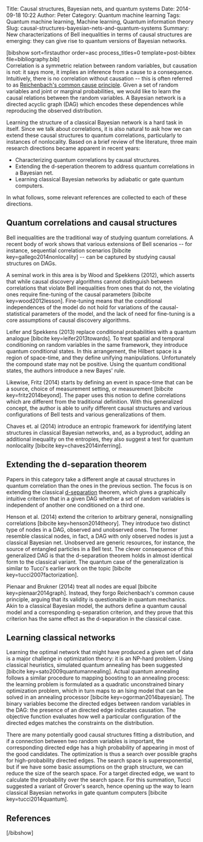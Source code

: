 Title: Causal structures, Bayesian nets, and quantum systems
Date: 2014-09-18 10:22
Author: Peter
Category: Quantum machine learning
Tags: Quantum machine learning, Machine learning, Quantum information theory
Slug: causal-structures-bayesian-nets-and-quantum-systems
Summary: New characterizations of Bell inequalities in terms of causal structures are emerging: they can give rise to quantum versions of Bayesian networks.

[bibshow sort=firstauthor order=asc process\_titles=0
template=post-bibtex file=bibliography.bib]  
Correlation is a symmetric relation between random variables, but
causation is not: it says more, it implies an inference from a cause to
a consequence. Intuitively, there is no correlation without causation --
this is often referred to as [Reichenbach's common cause
principle](http://plato.stanford.edu/archives/fall2010/entries/physics-Rpcc/).
Given a set of random variables and joint or marginal probabilities, we
would like to learn the causal relations between the random variables. A
Bayesian network is a directed acyclic graph (DAG) which encodes these
dependences while reproducing the observed distribution.

Learning the structure of a classical Bayesian network is a hard task in
itself. Since we talk about correlations, it is also natural to ask how
we can extend these causal structures to quantum correlations,
particularly to instances of nonlocality. Based on a brief review of the
literature, three main research directions became apparent in recent
years:

-   Characterizing quantum correlations by causal structures.
-   Extending the d-seperation theorem to address quantum correlations
    in a Bayesian net.
-   Learning classical Bayesian networks by adiabatic or gate quantum
    computers.

In what follows, some relevant references are collected to each of these
directions.

Quantum correlations and causal structures
------------------------------------------

Bell inequalities are the traditional way of studying quantum
correlations. A recent body of work shows that various extensions of
Bell scenarios -- for instance, sequential correlation scenarios
[bibcite key=gallego2014nonlocality] -- can be captured by studying
causal structures on DAGs.

A seminal work in this area is by Wood and Spekkens (2012), which
asserts that while causal discovery algorithms cannot distinguish
between correlations that violate Bell inequalities from ones that do
not, the violating ones require fine-tuning of the causal parameters
[bibcite key=wood2012lesson]. Fine-tuning means that the conditional
independences of the model do not hold for variations of the
causal-statistical parameters of the model, and the lack of need for
fine-tuning is a core assumptions of causal discovery algorithms.

Leifer and Spekkens (2013) replace conditional probabilities with a
quantum analogue [bibcite key=leifer2013towards]. To treat spatial and
temporal conditioning on random variables in the same framework, they
introduce quantum conditional states. In this arrangement, the Hilbert
space is a region of space-time, and they define unifying manipulations.
Unfortunately the compound state may not be positive. Using the quantum
conditional states, the authors introduce a new Bayes' rule.

Likewise, Fritz (2014) starts by defining an event in space-time that
can be a source, choice of measurement setting, or measurement [bibcite
key=fritz2014beyond]. The paper uses this notion to define correlations
which are different from the traditional definition. With this
generalized concept, the author is able to unify different causal
structures and various configurations of Bell tests and various
generalizations of them.

Chaves et. al (2014) introduce an entropic framework for identifying
latent structures in classical Bayesian networks, and, as a byproduct,
adding an additional inequality on the entropies, they also suggest a
test for quantum nonlocality [bibcite key=chaves2014inferring].

Extending the d-separation theorem
----------------------------------

Papers in this category take a different angle at causal structures in
quantum correlation than the ones in the previous section. The focus is
on extending the classical
[d-separation](http://bayes.cs.ucla.edu/BOOK-2K/d-sep.html) theorem,
which gives a graphically intuitive criterion that in a given DAG
whether a set of random variables is independent of another one
conditioned on a third one.

Henson et al. (2014) extend the criterion to arbitrary general,
nonsignalling correlations [bibcite key=henson2014theory]. They
introduce two distinct type of nodes in a DAG, observed and unobserved
ones. The former resemble classical nodes, in fact, a DAG with only
observed nodes is just a classical Bayesian net. Unobserved are generic
resources, for instance, the source of entangled particles in a Bell
test. The clever consequence of this generalized DAG is that the
d-separation theorem holds in almost identical form to the classical
variant. The quantum case of the generalization is similar to Tucci's
earlier work on the topic [bibcite key=tucci2007factorization].

Pienaar and Brukner (2014) treat all nodes are equal [bibcite
key=pienaar2014graph]. Instead, they forgo Reichenbach's common cause
principle, arguing that its validity is questionable in quantum
mechanics. Akin to a classical Bayesian model, the authors define a
quantum causal model and a corresponding q-separation criterion, and
they prove that this criterion has the same effect as the d-separation
in the classical case.

Learning classical networks
---------------------------

Learning the optimal network that might have produced a given set of
data is a major challenge in optimization theory: it is an NP-hard
problem. Using classical heuristics, simulated quantum annealing has
been suggested [bibcite key=sato2009quantumannealing]. Actual quantum
annealing follows a similar procedure to mapping boosting to an
annealing process: the learning problem is formulated as a quadratic
unconstrained binary optimization problem, which in turn maps to an
Ising model that can be solved in an annealing processor [bibcite
key=ogorman2014bayesian]. The binary variables become the directed edges
between random variables in the DAG: the presence of an directed edge
indicates causation. The objective function evaluates how well a
particular configuration of the directed edges matches the constraints
on the distribution.

There are many potentially good causal structures fitting a
distribution, and if a connection between two random variables is
important, the corresponding directed edge has a high probability of
appearing in most of the good candidates. The optimization is thus a
search over possible graphs for high-probability directed edges. The
search space is superexponential, but if we have some basic assumptions
on the graph structure, we can reduce the size of the search space. For
a target directed edge, we want to calculate the probability over the
search space. For this summation, Tucci suggested a variant of Grover's
search, hence opening up the way to learn classical Bayesian networks in
gate quantum computers [bibcite key=tucci2014quantum].

References
----------

[/bibshow]
